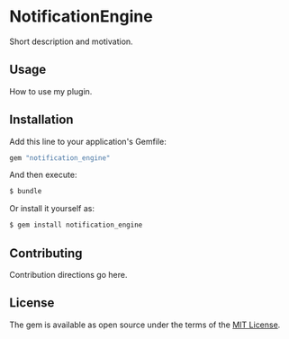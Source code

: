 # NotificationEngine
Short description and motivation.

## Usage
How to use my plugin.

## Installation
Add this line to your application's Gemfile:

```ruby
gem "notification_engine"
```

And then execute:
```bash
$ bundle
```

Or install it yourself as:
```bash
$ gem install notification_engine
```

## Contributing
Contribution directions go here.

## License
The gem is available as open source under the terms of the [MIT License](https://opensource.org/licenses/MIT).
